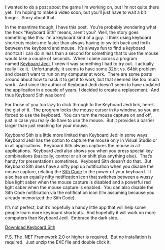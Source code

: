 I wanted to do a post about the game I’m working on, but I’m not quite there yet.  I’m hoping to make a video soon, but you’ll just have to wait a bit longer.  Sorry about that. 

In the meantime though, I have this post.  You’re probably wondering what the heck “Keyboard Sith” means, aren’t you?  Well, the story goes something like this: I’m a keyboard kind of a guy.  I think using keyboard shortcuts makes me faster than always having to switch back and forth between the keyboard and mouse.  It’s always fun to find a keyboard shortcut I can do in less than a second for something that to use the mouse would take a couple of seconds.  When I came across a program named [Keyboard Jedi](https://osherove.com/blog/2007/6/3/train-to-be-a-keyboard-master-with-keyboard-jedi.html), I knew it was something I had to try out.  I actually really like it.  Unfortunately, it seems to have some 32bit vs. 64bit problem and doesn’t want to run on my computer at work.  There are some posts around about how to hack it to get it to work, but that seemed like too much work.  And since the author of Keyboard Jedi doesn’t seem to have updated the application in a couple of years, I decided to create a replacement.  And thus Keyboard Sith was born! 

For those of you too lazy to click through to the Keyboard Jedi link, here’s the gist of it.  The program locks the mouse cursor in its window, so you are forced to use the keyboard.  You can turn the mouse capture on and off, just in case you really do have to use the mouse.  But it provides a barrier larger than just reaching for your mouse. 

Keyboard Sith is a little more limited than Keyboard Jedi in some ways.  Keyboard Jedi has the option to capture the mouse only in Visual Studio or in all applications.  Keyboard Sith always captures the mouse in all applications.  Keyboard Jedi also shows you when you press special key combinations (basically, control or alt or shift plus anything else).  That’s handy for presentations sometimes.  Keyboard Sith doesn’t do that.  But Keyboard Sith does have a nifty pop up notification when you disable the mouse capture, relating the [Sith Code](https://starwars.fandom.com/wiki/Code_of_the_Sith) to the power of your keyboard.  It also has an equally nifty notification icon that switches between a wussy blue light saber when the mouse capture is disabled and a powerful red light saber when the mouse capture is enabled.  You can also disable the Sith Code notification via the notification icon (I’m assuming because you already memorized the Sith Code). 

It’s not perfect, but it’s hopefully a handy little app that will help some people learn more keyboard shortcuts.  And hopefully it will work on more computers than Keyboard Jedi.  Embrace the dark side… 

[Download Keyboard Sith](https://github.com/theparticleman/KeyboardSith/releases/tag/v1.0)

P.S. The .NET Framework 2.0 or higher is required.  But no installation is required.  Just unzip the EXE file and double click it.
